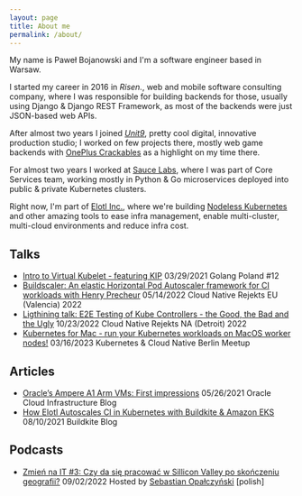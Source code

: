 ```yaml
---
layout: page
title: About me
permalink: /about/
---
```


My name is Paweł Bojanowski and I'm a software engineer based in Warsaw.

I started my career in 2016 in *Risen.*, web and mobile software consulting company, where I was responsible for building backends for those, usually using Django & Django REST Framework, as most of the backends were just JSON-based web APIs.

After almost two years I joined [*Unit9*](https://unit9.com), pretty cool digital, innovative production studio; I worked on few projects there, mostly web game backends with [OnePlus Crackables](https://www.unit9.com/project/oneplus-crackables/) as a highlight on my time there.

For almost two years I worked at [Sauce Labs](https://www.saucelabs.com), where I was part of Core Services team, working mostly in Python & Go microservices deployed into public & private Kubernetes clusters.

Right now, I'm part of [Elotl Inc.](https://elotl.co), where we're building [Nodeless Kubernetes](https://nodelesskubernetes.com) and other amazing tools to ease infra management, enable multi-cluster, multi-cloud environments and reduce infra cost.


## Talks
- [Intro to Virtual Kubelet - featuring KIP](https://www.youtube.com/watch?v=YY6Ntsfpdq8) 03/29/2021 Golang Poland #12
- [Buildscaler: An elastic Horizontal Pod Autoscaler framework for CI workloads with Henry Precheur](https://youtu.be/S07OdFshwDk?t=23521) 05/14/2022 Cloud Native Rejekts EU (Valencia) 2022
- [Ligthining talk: E2E Testing of Kube Controllers - the Good, the Bad and the Ugly](https://www.youtube.com/watch?v=GWCalZ2HSJA) 10/23/2022 Cloud Native Rejekts NA (Detroit) 2022
- [Kubernetes for Mac - run your Kubernetes workloads on MacOS worker nodes!](https://youtu.be/LvrAhu_IhVk?t=1030) 03/16/2023 Kubernetes & Cloud Native Berlin Meetup

## Articles
- [Oracle’s Ampere A1 Arm VMs: First impressions](https://blogs.oracle.com/cloud-infrastructure/oracles-ampere-a1-arm-vms-first-impressions) 05/26/2021 Oracle Cloud Infrastructure Blog
- [How Elotl Autoscales CI in Kubernetes with Buildkite & Amazon EKS](https://buildkite.com/blog/autoscaling-buildkite-kubernetes-cluster) 08/10/2021 Buildkite Blog

## Podcasts
- [Zmień na IT #3: Czy da się pracować w Sillicon Valley po skończeniu geografii?](https://anchor.fm/sopalczynski/episodes/Czy-da-sie-pracowac-w-Silicon-Valley-po-skonczeniu-geografii-e1n9r0i) 09/02/2022 Hosted by [Sebastian Opałczyński](https://www.zmiennait.blog/o-mnie/) [polish]
